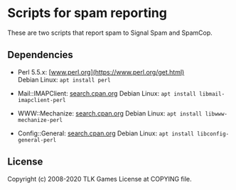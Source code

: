 Scripts for spam reporting
==========================

These are two scripts that report spam to Signal Spam and SpamCop.

Dependencies
------------
* Perl 5.5.x: [www.perl.org](https://www.perl.org/get.html)  
  Debian Linux: `apt install perl`

* Mail::IMAPClient: [search.cpan.org](http://search.cpan.org/~plobbes/Mail-IMAPClient-3.37/lib/Mail/IMAPClient.pod) 
  Debian Linux: `apt install libmail-imapclient-perl`

* WWW::Mechanize: [search.cpan.org](http://search.cpan.org/~ether/WWW-Mechanize-1.75/lib/WWW/Mechanize.pm)
  Debian Linux: `apt install libwww-mechanize-perl`

* Config::General: [search.cpan.org](http://search.cpan.org/~tlinden/Config-General-2.60/General.pm)
  Debian Linux: `apt install libconfig-general-perl`

License
-------
Copyright (c) 2008-2020 TLK Games 
License at COPYING file.

